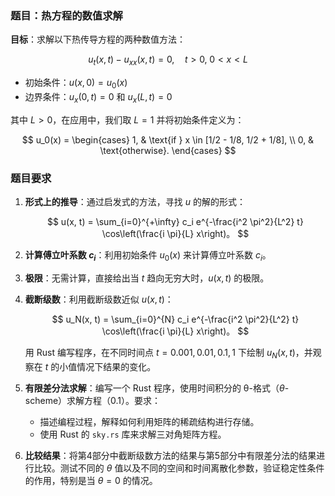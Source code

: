 ### **题目：热方程的数值求解**

**目标**：求解以下热传导方程的两种数值方法：

$$
u_t(x, t) - u_{xx}(x, t) = 0, \quad t > 0, \; 0 < x < L
$$

- 初始条件：$u(x, 0) = u_0(x)$
- 边界条件：$u_x(0, t) = 0$ 和 $u_x(L, t) = 0$

其中 $L > 0$，在应用中，我们取 $L = 1$ 并将初始条件定义为：

$$
u_0(x) = 
\begin{cases} 
1, & \text{if } x \in [1/2 - 1/8, 1/2 + 1/8], \\
0, & \text{otherwise}.
\end{cases}
$$

### **题目要求**

1. **形式上的推导**：通过启发式的方法，寻找 $u$ 的解的形式：

    $$
    u(x, t) = \sum_{i=0}^{+\infty} c_i e^{-\frac{i^2 \pi^2}{L^2} t} \cos\left(\frac{i \pi}{L} x\right)。
    $$

2. **计算傅立叶系数 $c_i$**：利用初始条件 $u_0(x)$ 来计算傅立叶系数 $c_i$。

3. **极限**：无需计算，直接给出当 $t$ 趋向无穷大时，$u(x, t)$ 的极限。

4. **截断级数**：利用截断级数近似 $u(x, t)$：

    $$
    u_N(x, t) = \sum_{i=0}^{N} c_i e^{-\frac{i^2 \pi^2}{L^2} t} \cos\left(\frac{i \pi}{L} x\right)。
    $$
    
    用 Rust 编写程序，在不同时间点 $t = 0.001, 0.01, 0.1, 1$ 下绘制 $u_N(x, t)$，并观察在 $t$ 的小值情况下结果的变化。

5. **有限差分法求解**：编写一个 Rust 程序，使用时间积分的 θ-格式（$\theta$-scheme）求解方程（0.1）。要求：
    - 描述编程过程，解释如何利用矩阵的稀疏结构进行存储。
    - 使用 Rust 的 `sky.rs` 库来求解三对角矩阵方程。

6. **比较结果**：将第4部分中截断级数方法的结果与第5部分中有限差分法的结果进行比较。测试不同的 $\theta$ 值以及不同的空间和时间离散化参数，验证稳定性条件的作用，特别是当 $\theta = 0$ 的情况。


